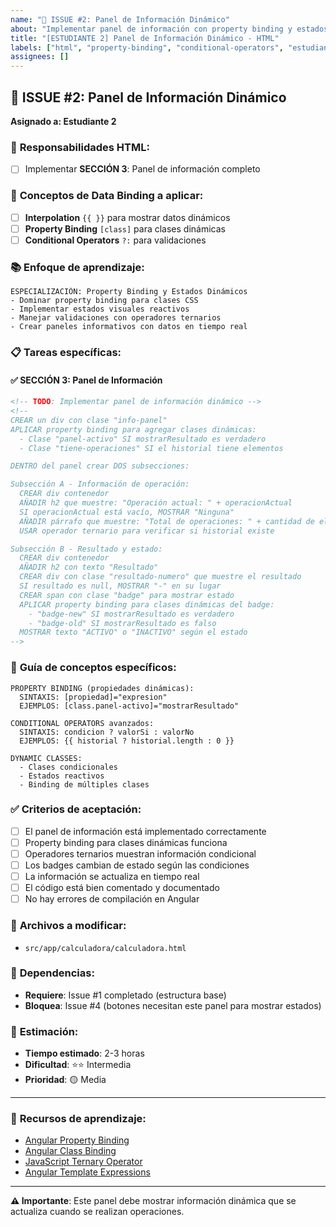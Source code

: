 ```yaml
---
name: "🎯 ISSUE #2: Panel de Información Dinámico"
about: "Implementar panel de información con property binding y estados dinámicos"
title: "[ESTUDIANTE 2] Panel de Información Dinámico - HTML"
labels: ["html", "property-binding", "conditional-operators", "estudiante-2", "estados-dinamicos"]
assignees: []
---
```


## 🎯 **ISSUE #2: Panel de Información Dinámico**

**Asignado a: Estudiante 2**

### 📝 **Responsabilidades HTML:**

- [ ] Implementar **SECCIÓN 3**: Panel de información completo

### 🎯 **Conceptos de Data Binding a aplicar:**

- [ ] **Interpolation** `{{ }}` para mostrar datos dinámicos
- [ ] **Property Binding** `[class]` para clases dinámicas
- [ ] **Conditional Operators** `?:` para validaciones

### 📚 **Enfoque de aprendizaje:**

```
ESPECIALIZACIÓN: Property Binding y Estados Dinámicos
- Dominar property binding para clases CSS
- Implementar estados visuales reactivos
- Manejar validaciones con operadores ternarios
- Crear paneles informativos con datos en tiempo real
```

### 📋 **Tareas específicas:**

#### ✅ **SECCIÓN 3: Panel de Información**

```html
<!-- TODO: Implementar panel de información dinámico -->
<!-- 
CREAR un div con clase "info-panel"
APLICAR property binding para agregar clases dinámicas:
  - Clase "panel-activo" SI mostrarResultado es verdadero
  - Clase "tiene-operaciones" SI el historial tiene elementos

DENTRO del panel crear DOS subsecciones:

Subsección A - Información de operación:
  CREAR div contenedor
  AÑADIR h2 que muestre: "Operación actual: " + operacionActual
  SI operacionActual está vacío, MOSTRAR "Ninguna"
  AÑADIR párrafo que muestre: "Total de operaciones: " + cantidad de elementos en historial
  USAR operador ternario para verificar si historial existe

Subsección B - Resultado y estado:
  CREAR div contenedor
  AÑADIR h2 con texto "Resultado"
  CREAR div con clase "resultado-numero" que muestre el resultado
  SI resultado es null, MOSTRAR "-" en su lugar
  CREAR span con clase "badge" para mostrar estado
  APLICAR property binding para clases dinámicas del badge:
    - "badge-new" SI mostrarResultado es verdadero
    - "badge-old" SI mostrarResultado es falso
  MOSTRAR texto "ACTIVO" o "INACTIVO" según el estado
-->
```

### 🧠 **Guía de conceptos específicos:**

```
PROPERTY BINDING (propiedades dinámicas):
  SINTAXIS: [propiedad]="expresion"
  EJEMPLOS: [class.panel-activo]="mostrarResultado"

CONDITIONAL OPERATORS avanzados:
  SINTAXIS: condicion ? valorSi : valorNo
  EJEMPLOS: {{ historial ? historial.length : 0 }}

DYNAMIC CLASSES:
  - Clases condicionales
  - Estados reactivos
  - Binding de múltiples clases
```

### ✅ **Criterios de aceptación:**

- [ ] El panel de información está implementado correctamente
- [ ] Property binding para clases dinámicas funciona
- [ ] Operadores ternarios muestran información condicional
- [ ] Los badges cambian de estado según las condiciones
- [ ] La información se actualiza en tiempo real
- [ ] El código está bien comentado y documentado
- [ ] No hay errores de compilación en Angular

### 📁 **Archivos a modificar:**

- `src/app/calculadora/calculadora.html`

### 🔗 **Dependencias:**

- **Requiere**: Issue #1 completado (estructura base)
- **Bloquea**: Issue #4 (botones necesitan este panel para mostrar estados)

### 📅 **Estimación:**

- **Tiempo estimado**: 2-3 horas
- **Dificultad**: ⭐⭐ Intermedia
- **Prioridad**: 🟡 Media

---

### 📖 **Recursos de aprendizaje:**

- [Angular Property Binding](https://angular.io/guide/property-binding)
- [Angular Class Binding](https://angular.io/guide/class-binding)
- [JavaScript Ternary Operator](https://developer.mozilla.org/en-US/docs/Web/JavaScript/Reference/Operators/Conditional_Operator)
- [Angular Template Expressions](https://angular.io/guide/template-expression-operators)

---

**⚠️ Importante**: Este panel debe mostrar información dinámica que se actualiza cuando se realizan operaciones.
